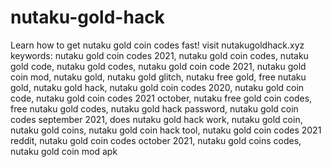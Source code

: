 # nutaku-gold-hack
Learn how to get nutaku gold coin codes fast! visit nutakugoldhack.xyz keywords: nutaku gold coin codes 2021, nutaku gold coin codes, nutaku gold code, nutaku gold codes, nutaku gold coin code 2021, nutaku gold coin mod, nutaku gold, nutaku gold glitch, nutaku free gold, free nutaku gold, nutaku gold hack, nutaku gold coin codes 2020, nutaku gold coin code, nutaku gold coin codes 2021 october, nutaku free gold coin codes, free nutaku gold codes, nutaku gold hack password, nutaku gold coin codes september 2021, does nutaku gold hack work, nutaku gold coin, nutaku gold coins, nutaku gold coin hack tool, nutaku gold coin codes 2021 reddit, nutaku gold coin codes october 2021, nutaku gold coins codes, nutaku gold coin mod apk
